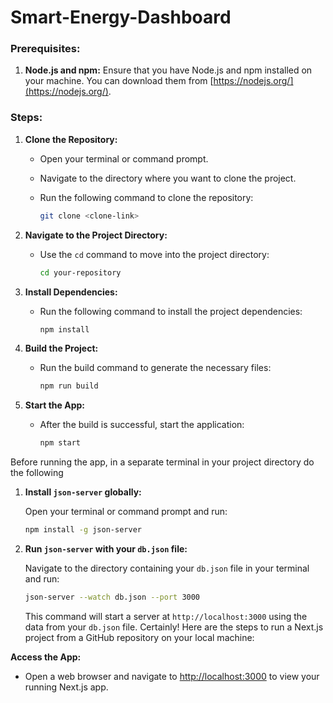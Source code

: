 # Smart-Energy-Dashboard

### Prerequisites:
1. **Node.js and npm:** Ensure that you have Node.js and npm installed on your machine. You can download them from [https://nodejs.org/](https://nodejs.org/).

### Steps:

1. **Clone the Repository:**
   - Open your terminal or command prompt.
   - Navigate to the directory where you want to clone the project.
   - Run the following command to clone the repository:

     ```bash
     git clone <clone-link>
     ```


2. **Navigate to the Project Directory:**
   - Use the `cd` command to move into the project directory:

     ```bash
     cd your-repository
     ```

3. **Install Dependencies:**
   - Run the following command to install the project dependencies:

     ```bash
     npm install
     ```

4. **Build the Project:**
   - Run the build command to generate the necessary files:

     ```bash
     npm run build
     ```

5. **Start the App:**
   - After the build is successful, start the application:

     ```bash
     npm start
     ```
Before running the app, in a separate terminal in your project directory do the following
1. **Install `json-server` globally:**
   
   Open your terminal or command prompt and run:

   ```bash
   npm install -g json-server
   ```

2. **Run `json-server` with your `db.json` file:**

   Navigate to the directory containing your `db.json` file in your terminal and run:

   ```bash
   json-server --watch db.json --port 3000
   ```

   This command will start a server at `http://localhost:3000` using the data from your `db.json` file.
Certainly! Here are the steps to run a Next.js project from a GitHub repository on your local machine:


**Access the App:**
   - Open a web browser and navigate to [http://localhost:3000](http://localhost:3000) to view your running Next.js app.
